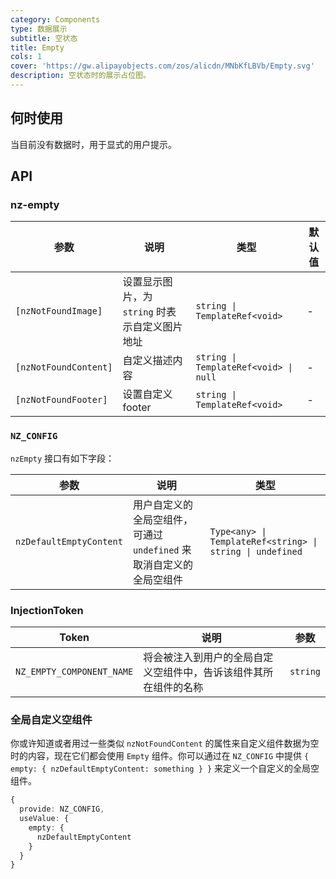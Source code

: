 ```yaml
---
category: Components
type: 数据展示
subtitle: 空状态
title: Empty
cols: 1
cover: 'https://gw.alipayobjects.com/zos/alicdn/MNbKfLBVb/Empty.svg'
description: 空状态时的展示占位图。
---
```


## 何时使用

当目前没有数据时，用于显式的用户提示。

## API

### nz-empty

| 参数                    | 说明                           | 类型                                    | 默认值 |
|-----------------------|------------------------------|---------------------------------------|-----|
| `[nzNotFoundImage]`   | 设置显示图片，为 `string` 时表示自定义图片地址 | `string \| TemplateRef<void>`         | -   |
| `[nzNotFoundContent]` | 自定义描述内容                      | `string \| TemplateRef<void> \| null` | -   |
| `[nzNotFoundFooter]`  | 设置自定义 footer                 | `string \| TemplateRef<void>`         | -   |

### `NZ_CONFIG`

`nzEmpty` 接口有如下字段：

| 参数                    | 说明                                                                | 类型                                                      |
| ----------------------- | ------------------------------------------------------------------- | --------------------------------------------------------- |
| `nzDefaultEmptyContent` | 用户自定义的全局空组件，可通过 `undefined` 来取消自定义的全局空组件 | `Type<any> \| TemplateRef<string> \| string \| undefined` |

### InjectionToken

| Token                     | 说明                               | 参数       |
|---------------------------|----------------------------------|----------|
| `NZ_EMPTY_COMPONENT_NAME` | 将会被注入到用户的全局自定义空组件中，告诉该组件其所在组件的名称 | `string` |

### 全局自定义空组件

你或许知道或者用过一些类似 `nzNotFoundContent` 的属性来自定义组件数据为空时的内容，现在它们都会使用 `Empty` 组件。你可以通过在 `NZ_CONFIG` 中提供 `{ empty: { nzDefaultEmptyContent: something } }` 来定义一个自定义的全局空组件。

```ts
{
  provide: NZ_CONFIG,
  useValue: {
    empty: {
      nzDefaultEmptyContent
    }
  }
}
```
